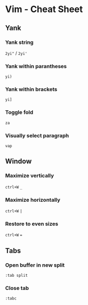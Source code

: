 # Vim - Cheat Sheet

## Yank

### Yank string
`2yi"` / `2yi'`

### Yank within parantheses
`yi)`

### Yank within brackets
`yi]`

### Toggle fold
`za`

### Visually select paragraph
`vap`


## Window

### Maximize vertically
`ctrl+W` `_`

### Maximize horizontally
`ctrl+W` `|`

### Restore to even sizes
`ctrl+W` `=`

## Tabs

### Open buffer in new split
`:tab split`

### Close tab
`:tabc`
